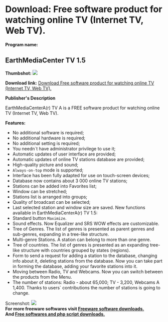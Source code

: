 # Download: Free software product for watching online TV (Internet TV, Web TV).

**Program name:**

## EarthMediaCenter TV 1.5

  
**Thumbshot:** ![](http://www.freewarefiles.com/screenshot/earthmctv1_md.jpg)   
  
**Download link:** [Download Free software product for watching online TV (Internet TV, Web TV).](http://freesoftwares.boysofts.com/EarthMediaCenter-TV_program_49836.html)  
  


**Publisher's Description**  
  


EarthMediaCenterA(r) TV A is a FREE software product for watching online TV (Internet TV, Web TV). 

**Features:**

  * No additional software is required; 
  * No additional hardware is required; 
  * No additional setting is required; 
  * You needn`t have administrator privilege to use it; 
  * Automatic updates of user interface are provided; 
  * Automatic updates of online TV stations database are provided; 
  * High-quality picture and sound; 
  * `Always-on-top` mode is supported; 
  * Interface has been fully adapted for use on touch-screen devices; 
  * Database now contains about 3 000 online TV stations; 
  * Stations can be added into Favorites list; 
  * Window can be stretched; 
  * Stations list is arranged into groups; 
  * Quality of broadcast can be selected; 
  * Last selected station and window size are saved. 
New functions available in EarthMediaCenterA(r) TV 1.5: 
  * Standard button `Maximize`. 
  * Sound effects. Now Equalizer and SRS WOW effects are customizable. 
  * Tree of Genres. The list of genres is presented as parent genres and sub-genres, expanding in a tree-like structure. 
  * Multi-genre Stations. A station can belong to more than one genre. 
  * Tree of countries. The list of genres is presented as an expanding tree-like structure with countries grouped by states (regions). 
  * Form to send a request for adding a station to the database, changing info about it, deleting stations from the database. Now you can take part in forming the database, adding your favorite stations into it. 
  * Moving between Radio, TV and Webcams. Now you can switch between the products from the Menu. 
  * The number of stations: Radio - about 65,000; TV - 3,200, Webcams A 1,400. Thanks to users` contributions the number of stations is going to change. 

  
  
Screenshot: ![](http://www.freewarefiles.com/screenshot/earthmctv1.jpg)   
**For more freeware softwares visit [Freeware software downloads.](http://freesoftwares.boysofts.com/)**   
**And [Free softwares and php script downloads.](http://www.boysofts.com/)**
